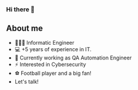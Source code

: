 ### Hi there 👋

## About me

- 👩🏻‍🎓 Informatic Engineer
- 💻 +5 years of experience in IT.
- 🐛 Currently working as QA Automation Engineer
- ⚡️ Interested in Cybersecurity
- ⚽️ Football player and a big fan!
- Let's talk!
